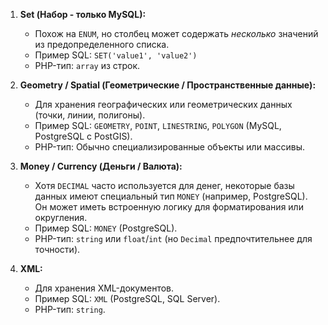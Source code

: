 1. **Set (Набор - только MySQL):**
    *   Похож на `ENUM`, но столбец может содержать *несколько* значений из предопределенного списка.
    *   Пример SQL: `SET('value1', 'value2')`
    *   PHP-тип: `array` из строк.

2.  **Geometry / Spatial (Геометрические / Пространственные данные):**
    *   Для хранения географических или геометрических данных (точки, линии, полигоны).
    *   Пример SQL: `GEOMETRY`, `POINT`, `LINESTRING`, `POLYGON` (MySQL, PostgreSQL с PostGIS).
    *   PHP-тип: Обычно специализированные объекты или массивы.

3.  **Money / Currency (Деньги / Валюта):**
    *   Хотя `DECIMAL` часто используется для денег, некоторые базы данных имеют специальный тип `MONEY` (например, PostgreSQL). Он может иметь встроенную логику для форматирования или округления.
    *   Пример SQL: `MONEY` (PostgreSQL).
    *   PHP-тип: `string` или `float`/`int` (но `Decimal` предпочтительнее для точности).

4.  **XML:**
    *   Для хранения XML-документов.
    *   Пример SQL: `XML` (PostgreSQL, SQL Server).
    *   PHP-тип: `string`.